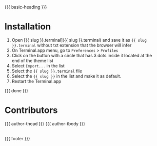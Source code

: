 {{{ basic-heading }}}

# Installation
1. Open [{{ slug }}.terminal]({{ slug }}.terminal) and save it as `{{ slug }}.terminal` without txt extension that the browser will infer
2. On Terminal.app menu, go to `Preferences` > `Profiles`
3. Click on the button with a circle that has 3 dots inside it located at the end of the theme list
4. Select `Import...` in the list
5. Select the `{{ slug }}.terminal` file
6. Select the `{{ slug }}` in the list and make it as default.
7. Restart the Terminal.app

{{{ done }}}

# Contributors
<table>
  <thead>
    <tr>
      {{{ author-thead }}}
    </tr>
  </thead>

  <tbody>
    <tr>
      {{{ author-tbody }}}
    </tr>
  </tbody>
</table>

{{{ footer }}}
